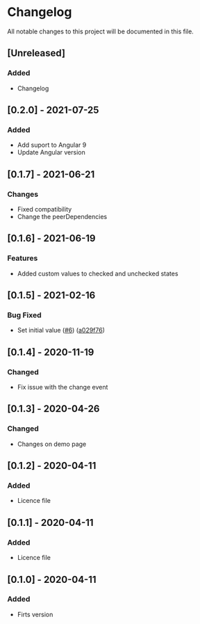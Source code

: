 # Changelog
All notable changes to this project will be documented in this file.

## [Unreleased]
### Added
- Changelog

## [0.2.0] - 2021-07-25
### Added
- Add suport to Angular 9
- Update Angular version

## [0.1.7] - 2021-06-21
### Changes
- Fixed compatibility
- Change the peerDependencies

## [0.1.6] - 2021-06-19
### Features
- Added custom values to checked and unchecked states

## [0.1.5] - 2021-02-16
### Bug Fixed
- Set initial value ([#6](https://github.com/vicmans/ng-toggle-button/issues/6)) ([a029f76](https://github.com/vicmans/ng-toggle-button/commit/a029f7605524d427f8c4d4979d76935ae2305e15))

## [0.1.4] - 2020-11-19
### Changed
- Fix issue with the change event

## [0.1.3] - 2020-04-26
### Changed
- Changes on demo page

## [0.1.2] - 2020-04-11
### Added
- Licence file

## [0.1.1] - 2020-04-11
### Added
- Licence file

## [0.1.0] - 2020-04-11
### Added
- Firts version
